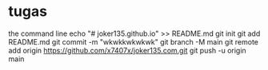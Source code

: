# tugas
the command line
echo "# joker135.github.io" >> README.md
git init
git add README.md
git commit -m "wkwkkwkwkwk"
git branch -M main
git remote add origin https://github.com/x7407x/joker135.com.git
git push -u origin main
